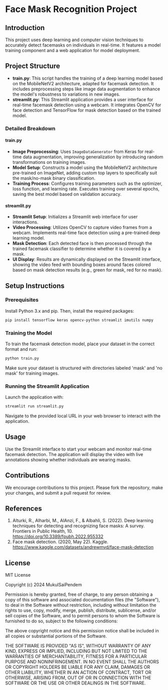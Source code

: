 # Face Mask Recognition Project

## Introduction
This project uses deep learning and computer vision techniques to accurately detect facemasks on individuals in real-time. It features a model training component and a web application for model deployment.

## Project Structure
- **train.py**: This script handles the training of a deep learning model based on the MobileNetV2 architecture, adapted for facemask detection. It includes preprocessing steps like image data augmentation to enhance the model's robustness to variations in new images.
- **streamlit.py**: This Streamlit application provides a user interface for real-time facemask detection using a webcam. It integrates OpenCV for face detection and TensorFlow for mask detection based on the trained model.

### Detailed Breakdown
#### train.py
- **Image Preprocessing**: Uses `ImageDataGenerator` from Keras for real-time data augmentation, improving generalization by introducing random transformations on training images.
- **Model Setup**: Constructs a model using the MobileNetV2 architecture pre-trained on ImageNet, adding custom top layers to specifically suit the mask/no-mask binary classification.
- **Training Process**: Configures training parameters such as the optimizer, loss function, and learning rate. Executes training over several epochs, saving the best model based on validation accuracy.

#### streamlit.py
- **Streamlit Setup**: Initializes a Streamlit web interface for user interactions.
- **Video Processing**: Utilizes OpenCV to capture video frames from a webcam. Implements real-time face detection using a pre-trained deep learning model.
- **Mask Detection**: Each detected face is then processed through the trained facemask classifier to determine whether it is covered by a mask.
- **UI Display**: Results are dynamically displayed on the Streamlit interface, showing the video feed with bounding boxes around faces colored based on mask detection results (e.g., green for mask, red for no mask).

## Setup Instructions
### Prerequisites
Install Python 3.x and pip. Then, install the required packages:
```bash
pip install tensorflow keras opencv-python streamlit imutils numpy
```

### Training the Model
To train the facemask detection model, place your dataset in the correct format and run:
```bash
python train.py
```
Make sure your dataset is structured with directories labeled 'mask' and 'no mask' for training images.

### Running the Streamlit Application
Launch the application with:
```bash
streamlit run streamlit.py
```
Navigate to the provided local URL in your web browser to interact with the application.

## Usage
Use the Streamlit interface to start your webcam and monitor real-time facemask detection. The application will display the video with live annotations showing whether individuals are wearing masks.

## Contributions
We encourage contributions to this project. Please fork the repository, make your changes, and submit a pull request for review.

## References
1. Alturki, R., Alharbi, M., AlAnzi, F., & Albahli, S. (2022). Deep learning techniques for detecting and recognizing face masks: A survey. Frontiers in Public Health, 10. https://doi.org/10.3389/fpubh.2022.955332
2. Face mask detection. (2020, May 22). Kaggle. https://www.kaggle.com/datasets/andrewmvd/face-mask-detection

## License
MIT License

Copyright (c) 2024 MukulSaiPendem

Permission is hereby granted, free of charge, to any person obtaining a copy
of this software and associated documentation files (the "Software"), to deal
in the Software without restriction, including without limitation the rights
to use, copy, modify, merge, publish, distribute, sublicense, and/or sell
copies of the Software, and to permit persons to whom the Software is
furnished to do so, subject to the following conditions:

The above copyright notice and this permission notice shall be included in all
copies or substantial portions of the Software.

THE SOFTWARE IS PROVIDED "AS IS", WITHOUT WARRANTY OF ANY KIND, EXPRESS OR
IMPLIED, INCLUDING BUT NOT LIMITED TO THE WARRANTIES OF MERCHANTABILITY,
FITNESS FOR A PARTICULAR PURPOSE AND NONINFRINGEMENT. IN NO EVENT SHALL THE
AUTHORS OR COPYRIGHT HOLDERS BE LIABLE FOR ANY CLAIM, DAMAGES OR OTHER
LIABILITY, WHETHER IN AN ACTION OF CONTRACT, TORT OR OTHERWISE, ARISING FROM,
OUT OF OR IN CONNECTION WITH THE SOFTWARE OR THE USE OR OTHER DEALINGS IN THE
SOFTWARE.
